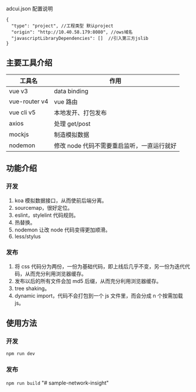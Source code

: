 adcui.json 配置说明

```
{
  "type": "project", //工程类型 默认project
  "origin": "http://10.40.58.179:8080", //ows域名
  "javascriptLibraryDependencies": []  //引入第三方jslib
}
```

## 主要工具介绍

| 工具名                  | 作用                                       |
| ----------------------- | ------------------------------------------ |
| vue v3                  | data binding                               |
| vue-router v4           | vue 路由                                   |
| vue cli v5              | 本地发开、打包发布                         |
| axios                   | 处理 get/post                              |
| mockjs                  | 制造模拟数据                               |
| nodemon                 | 修改 node 代码不需要重启监听，一直运行就好 |

## 功能介绍

### 开发

1. koa 模拟数据接口，从而使前后端分离。
2. sourcemap，很好定位。
3. eslint，stylelint 代码规则。
4. 热替换。
5. nodemon 让改 node 代码变得更加顺滑。
6. less/stylus

### 发布

1. 将 css 代码分为两份，一份为基础代码，即上线后几乎不变，另一份为迭代代码，从而充分利用浏览器缓存。
2. 发布以后的所有文件会加 md5 后缀，从而充分利用浏览器缓存。
3. tree shaking。
4. dynamic import，代码不会打包到一个 js 文件里，而会分成 n 个按需加载 js。

## 使用方法

### 开发

`npm run dev`

### 发布

`npm run build`
"# sample-network-insight" 
